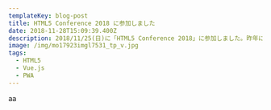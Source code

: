 ```yaml
---
templateKey: blog-post
title: HTML5 Conference 2018 に参加しました
date: 2018-11-28T15:09:39.400Z
description: 2018/11/25(日)に「HTML5 Conference 2018」に参加しました。昨年に引き続き2度目の参加です。
image: /img/mo17923imgl7531_tp_v.jpg
tags:
  - HTML5
  - Vue.js
  - PWA
---
```

aa
